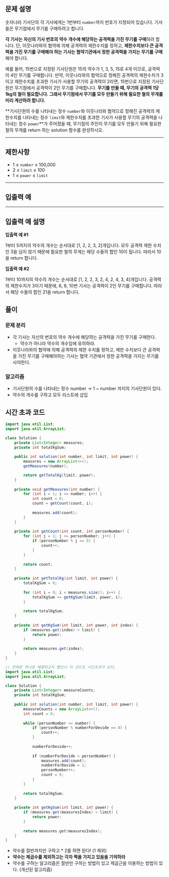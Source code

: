 ## **문제 설명**

숫자나라 기사단의 각 기사에게는 1번부터 `number`까지 번호가 지정되어 있습니다. 기사들은 무기점에서 무기를 구매하려고 합니다.

**각 기사는 자신의 기사 번호의 약수 개수에 해당하는 공격력을 가진 무기를 구매**하려 합니다. 단, 이웃나라와의 협약에 의해 공격력의 제한수치를 정하고, **제한수치보다 큰 공격력을 가진 무기를 구매해야 하는 기사는 협약기관에서 정한 공격력을 가지는 무기를 구매**해야 합니다.

예를 들어, 15번으로 지정된 기사단원은 15의 약수가 1, 3, 5, 15로 4개 이므로, 공격력이 4인 무기를 구매합니다. 만약, 이웃나라와의 협약으로 정해진 공격력의 제한수치가 3이고 제한수치를 초과한 기사가 사용할 무기의 공격력이 2라면, 15번으로 지정된 기사단원은 무기점에서 공격력이 2인 무기를 구매합니다. **무기를 만들 때, 무기의 공격력 1당 1kg의 철이 필요합니다. 그래서 무기점에서 무기를 모두 만들기 위해 필요한 철의 무게를 미리 계산하려 합니다.**

**기사단원의 수를 나타내는 정수 `number`와 이웃나라와 협약으로 정해진 공격력의 제한수치를 나타내는 정수 `limit`와 제한수치를 초과한 기사가 사용할 무기의 공격력을 나타내는 정수 `power`**가 주어졌을 때, 무기점의 주인이 무기를 모두 만들기 위해 필요한 철의 무게를 return 하는 solution 함수를 완성하시오.

---

## 제한사항

- 1 ≤ `number` ≤ 100,000
- 2 ≤ `limit` ≤ 100
- 1 ≤ `power` ≤ `limit`

---

## 입출력 예

---

## 입출력 예 설명

**입출력 예 #1**

1부터 5까지의 약수의 개수는 순서대로 [1, 2, 2, 3, 2]개입니다. 모두 공격력 제한 수치인 3을 넘지 않기 때문에 필요한 철의 무게는 해당 수들의 합인 10이 됩니다. 따라서 10을 return 합니다.

**입출력 예 #2**

1부터 10까지의 약수의 개수는 순서대로 [1, 2, 2, 3, 2, 4, 2, 4, 3, 4]개입니다. 공격력의 제한수치가 3이기 때문에, 6, 8, 10번 기사는 공격력이 2인 무기를 구매합니다. 따라서 해당 수들의 합인 21을 return 합니다.

## 풀이

### 문제 분리

- 각 기사는 자신의 번호의 약수 개수에 해당하는 공격력을 가진 무기를 구매한다.
    - 약수가 아니라 약수의 개수임에 유의하라.
- 이웃나라와의 협약에 의해 공격력의 제한 수치를 정하고, 제한 수치보다 큰 공격력을 가진 무기를 구매해야하는 기사는 협약 기관에서 정한 공격력을 가지는 무기를 사야한다.

### 알고리즘

- 기사단원의 수를 나타내는 정수 number → 1 ~ number 까지의 기사단원이 있다.
- 약수의 개수를 구하고 모두 리스트에 삽입

## 시간 초과 코드

```java
import java.util.List;
import java.util.ArrayList;

class Solution {
    private List<Integer> measures;
    private int totalKgSum;
    
    public int solution(int number, int limit, int power) {
        measures = new ArrayList<>();
        getMeasures(number);

        return getTotalKg(limit, power);
    }
    
    private void getMeasures(int number) {
        for (int i = 1; i <= number; i++) {
            int count = 0;
            count = getCount(count, i);
            
            measures.add(count);
        }
    }
    
    private int getCount(int count, int personNumber) {
        for (int j = 1; j <= personNumber; j++) {
            if (personNumber % j == 0) {
                count++;
            }
        }
        
        return count;
    }
    
    private int getTotalKg(int limit, int power) {
        totalKgSum = 0;
        
        for (int i = 0; i < measures.size(); i++) {
            totalKgSum += getKgSum(limit, power, i);
        }
        
        return totalKgSum;
    }
    
    private int getKgSum(int limit, int power, int index) {
        if (measures.get(index) > limit) {
            return power;
        }
        
        return measures.get(index);
    }
}

// 반복문 하나로 해결하고자 했으나 이 코드도 시간초과가 났다.
import java.util.List;
import java.util.ArrayList;

class Solution {
    private List<Integer> measureCounts;
    private int totalKgSum;
    
    public int solution(int number, int limit, int power) {
        measureCounts = new ArrayList<>();
        int count = 0;
        
        while (personNumber <= number) {
            if (personNumber % numberForDevide == 0) {
                count++;
            }
            
            numberForDevide++;
            
            if (numberForDevide > personNumber) {
                measures.add(count);
                numberForDevide = 1;
                personNumber++;
                count = 0;
            }
        }
        
        return totalKgSum;
    }
    
    private int getKgSum(int limit, int power) {
        if (measures.get(measuresIndex) > limit) {
            return power;
        }
        
        return measures.get(measuresIndex);
    }
}
```

- 약수를 절반까지만 구하고 * 2를 하면 된다! (1 제외)
- **약수는 제곱수를 제외하고는 각자 짝을 가지고 있음을 기억하라**
- 약수를 구하는 알고리즘은 절반만 구하는 방법이 있고 제곱근을 이용하는 방법이 있다. (개선된 알고리즘)
